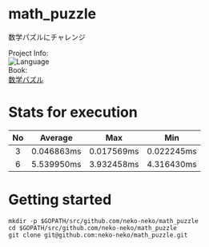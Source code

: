 # math_puzzle
数学パズルにチャレンジ

Project Info:  
![Language](https://img.shields.io/badge/language-Go-yellow.svg)  
Book:  
[数学パズル](http://www.amazon.co.jp/%E3%83%97%E3%83%AD%E3%82%B0%E3%83%A9%E3%83%9E%E8%84%B3%E3%82%92%E9%8D%9B%E3%81%88%E3%82%8B%E6%95%B0%E5%AD%A6%E3%83%91%E3%82%BA%E3%83%AB-%E3%82%B7%E3%83%B3%E3%83%97%E3%83%AB%E3%81%A7%E9%AB%98%E9%80%9F%E3%81%AA%E3%82%B3%E3%83%BC%E3%83%89%E3%81%8C%E6%9B%B8%E3%81%91%E3%82%8B%E3%82%88%E3%81%86%E3%81%AB%E3%81%AA%E3%82%8B70%E5%95%8F-%E5%A2%97%E4%BA%95-%E6%95%8F%E5%85%8B/dp/479814245X)

# Stats for execution
| No | Average | Max | Min |
| :-: | :-: | :-: | :-: |
|3 |0.046863ms |0.017569ms|0.022245ms|
|6 |5.539950ms |3.932458ms|4.316430ms|

# Getting started
```
mkdir -p $GOPATH/src/github.com/neko-neko/math_puzzle
cd $GOPATH/src/github.com/neko-neko/math_puzzle
git clone git@github.com:neko-neko/math_puzzle.git
```